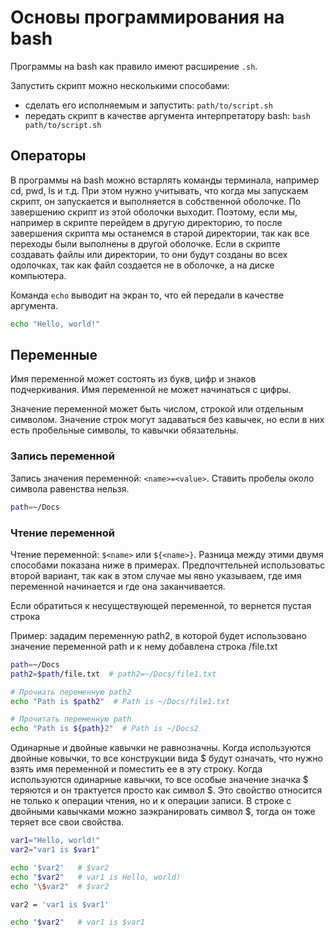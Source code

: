 # Основы программирования на bash

Программы на bash как правило имеют расширение `.sh`.

Запустить скрипт можно несколькими способами:

* сделать его исполняемым и запустить: `path/to/script.sh`
* передать скрипт в качестве аргументa интерпретатору bash: `bash path/to/script.sh`

## Операторы

В программы на bash можно встарлять команды терминала, например cd, pwd, ls и т.д. При этом нужно учитывать, что когда мы запускаем скрипт, он запускается и выполняется в собственной оболочке. По завершению скрипт из этой оболочки выходит. Поэтому, если мы, например в скрипте перейдем в другую директорию, то после завершения скрипта мы останемся в старой директории, так как все переходы были выполнены в другой оболочке. Если в скрипте создавать файлы или директории, то они будут созданы во всех одолочках, так как файл создается не в оболочке, а на диске компьютера.

Команда `echo` выводит на экран то, что ей передали в качестве аргумента.

```bash
echo "Hello, world!"
```

## Переменные

Имя переменной может состоять из букв, цифр и знаков подчеркивания. Имя переменной не может начинаться с цифры.

Значение переменной может быть числом, строкой или отдельным символом. Значение строк могут задаваться без кавычек, но если в них есть пробельные символы, то кавычки обязательны.

### Запись переменной
Запись значения переменной: `<name>=<value>`. Ставить пробелы около символа равенства нельзя.

```bash
path=~/Docs
```

### Чтение переменной

Чтение переменной: `$<name>` или `${<name>}`. Разница между этими двумя способами показана ниже в примерах. Предпочттельней использоватьс второй вариант, так как в этом случае мы явно указываем, где имя переменной начинается и где она заканчивается.

Если обратиться к несуществующей переменной, то вернется пустая строка

Пример: зададим переменную path2, в которой будет использовано значение переменной path и к нему добавлена строка /file.txt

```bash
path=~/Docs
path2=$path/file.txt  # path2=~/Docs/file1.txt

# Прочиать переменную path2
echo "Path is $path2"  # Path is ~/Docs/file1.txt

# Прочитать переменную path
echo "Path is ${path}2"  # Path is ~/Docs2
```

Одинарные и двойные кавычки не равнозначны. Когда используются двойные ковычки, то все конструкции вида $<name> будут означать, что нужно взять имя переменной и поместить ее в эту строку. Когда используются одинарные кавычки, то все особые значение значка $ теряются и он трактуется просто как символ $. Это свойство относится не только к операции чтения, но и к операции записи. В строке с двойными кавычками можно заэкранировать символ $, тогда он тоже теряет все свои свойства.

```bash
var1="Hello, world!"
var2="var1 is $var1"

echo '$var2'   # $var2
echo "$var2"   # var1 is Hello, world!
echo "\$var2"  # $var2

var2 = 'var1 is $var1'

echo "$var2"   # var1 is $var1
```
